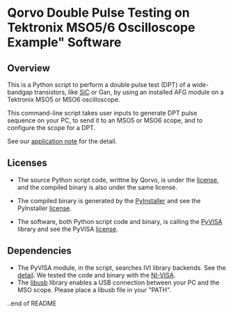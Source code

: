 # Qorvo Double Pulse Testing on Tektronix MSO5/6 Oscilloscope Example" Software

## Overview

This is a Python script to perform a double pulse test (DPT) of a wide-bandgap transistors, like [SiC](https://www.qorvo.com/feature/sic-power-products) or Gan, by using an installed AFG module on a Tektronix MSO5 or MSO6 oscilloscope.

This command-line script takes user inputs to generate DPT pulse sequence on your PC, to send it to an MSO5 or MSO6 scope, and to configure the scope for a DPT.

See our [application note](http:somewhere.tek.com) for the detail.

## Licenses

* The source Python script code, writtne by Qorvo, is under the [license](https://github.com/MasashiNogawa/DPT-on-MSO6/LICENSE), and the compiled binary is also under the same license.

* The compiled binary is generated by the [PyInstaller](https://pyinstaller.org/) and see the PyInstaller [license](https://github.com/pyinstaller/pyinstaller/blob/develop/COPYING.txt).
* The software, both Python script code and binary, is calling the [PyVISA](https://pyvisa.readthedocs.io/) library and see the PyVISA [license](https://github.com/pyvisa/pyvisa/blob/main/LICENSE).

## Dependencies

* The PyVISA module, in the script, searches IVI library backends.  See the [detail](https://pyvisa.readthedocs.io/en/latest/introduction/configuring.html#configuring-the-ivi-backend).
We tested the code and binary with the [NI-VISA](https://www.ni.com/en-us/support/downloads/drivers/download.ni-visa.html).
* The [libusb](https://github.com/libusb/libusb) library enables a USB connection between your PC and the MSO scope.  Please place a libusb file in your "PATH".


..end of README
